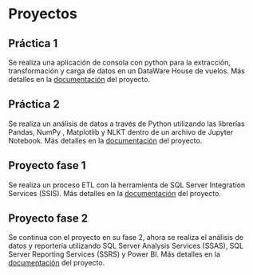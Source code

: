 # Proyectos

## Práctica 1

Se realiza una aplicación de consola con python para la extracción, transformación y carga de datos en un DataWare House de vuelos. Más detalles en la [documentación](practica_1/README.md) del proyecto.

## Práctica 2

Se realiza un análisis de datos a través de Python utilizando las librerías Pandas, NumPy , Matplotlib y NLKT dentro de un archivo de Jupyter Notebook. Más detalles en la [documentación](practica_2/README.md) del proyecto.

## Proyecto fase 1

Se realiza un proceso ETL con la herramienta de SQL Server Integration Services (SSIS). Más detalles en la [documentación](proyecto_fase1/README.md) del proyecto.

## Proyecto fase 2

Se continua con el proyecto en su fase 2, ahora se realiza el análisis de datos y reportería utilizando SQL Server Analysis Services (SSAS), SQL Server Reporting Services (SSRS) y Power BI. Más detalles en la [documentación](proyecto_fase2/README.md) del proyecto.